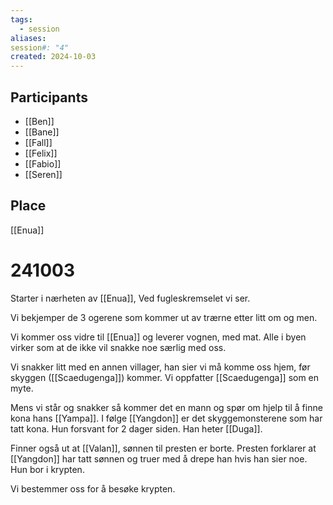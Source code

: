 ```yaml
---
tags:
  - session
aliases: 
session#: "4"
created: 2024-10-03
---
```


## Participants
- [[Ben]]
- [[Bane]]
- [[Fall]]
- [[Felix]]
- [[Fabio]]
- [[Seren]]

## Place
[[Enua]]

# 241003
Starter i nærheten av [[Enua]], Ved fugleskremselet vi ser. 

Vi bekjemper de 3 ogerene som kommer ut av trærne etter litt om og men.

Vi kommer oss vidre til [[Enua]] og leverer vognen, med mat. Alle i byen virker som at de ikke vil snakke noe særlig med oss.

Vi snakker litt med en annen villager, han sier vi må komme oss hjem, før skyggen ([[Scaedugenga]]) kommer. Vi oppfatter [[Scaedugenga]] som en myte.

Mens vi står og snakker så kommer det en mann og spør om hjelp til å finne kona hans [[Yampa]]. I følge [[Yangdon]] er det skyggemonsterene som har tatt kona. Hun forsvant for 2 dager siden. Han heter [[Duga]]. 

Finner også ut at [[Valan]], sønnen til presten er borte. Presten forklarer at [[Yangdon]] har tatt sønnen og truer med å drepe han hvis han sier noe. Hun bor i krypten.

Vi bestemmer oss for å besøke krypten.

